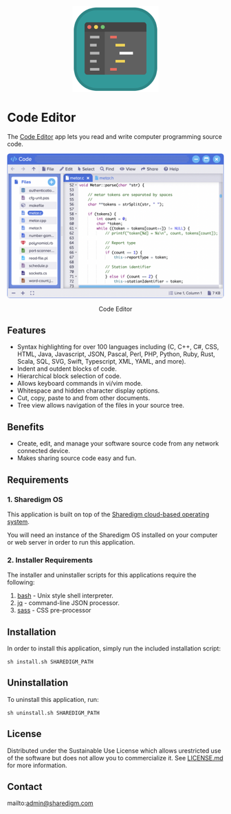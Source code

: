 <p align="center" style="text-align:center">
	<img src="images/icons/logo.svg" width="200">
</p>

# Code Editor

The [Code Editor](https://www.sharedigm.com/#apps/code-editor) app lets you read and write computer programming source code.

<p align="center" style="text-align:center">
	<img src="images/info/code-editor.png" width="720" style="border-radius:6px" />
	<div align="center">Code Editor</div>
</p>

## Features

- Syntax highlighting for over 100 languages including (C, C++, C#, CSS, HTML, Java, Javascript, JSON, Pascal, Perl, PHP, Python, Ruby, Rust, Scala, SQL, SVG, Swift, Typescript, XML, YAML, and more).
- Indent and outdent blocks of code.
- Hierarchical block selection of code.
- Allows keyboard commands in vi/vim mode.
- Whitespace and hidden character display options.
- Cut, copy, paste to and from other documents.
- Tree view allows navigation of the files in your source tree.

## Benefits

- Create, edit, and manage your software source code from any network connected device.
- Makes sharing source code easy and fun.

## Requirements

### 1. Sharedigm OS

This application is built on top of the [Sharedigm cloud-based operating system](https://github.com/Sharedigm/SharedigmOS).

You will need an instance of the Sharedigm OS installed on your computer or web server in order to run this application.

### 2. Installer Requirements

The installer and uninstaller scripts for this applications require the following:

1. [bash](https://en.wikipedia.org/wiki/Bash_(Unix_shell)) - Unix style shell interpreter. 
2. [jq](https://jqlang.github.io/jq/) - command-line JSON processor. 
2. [sass](https://sass-lang.com) - CSS pre-processor

## Installation

In order to install this application, simply run the included installation script:

```
sh install.sh SHAREDIGM_PATH
```

## Uninstallation

To uninstall this application, run:

```
sh uninstall.sh SHAREDIGM_PATH
```

<!-- LICENSE -->
## License

Distributed under the Sustainable Use License which allows urestricted use of the software but does not allow you to commercialize it. See [LICENSE.md](LICENSE.md) for more information.

<!-- CONTACT -->
## Contact

mailto:admin@sharedigm.com